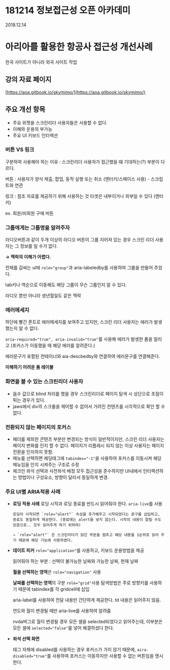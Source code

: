 # 181214 정보접근성 오픈 아카데미

2018.12.14

# 아리아를 활용한 항공사 접근성 개선사례

한국 사이트가 아니라 외국 사이트 작업

## 강의 자료 페이지

[https://aoa.gitbook.io/skymimo/](https://aoa.gitbook.io/skymimo/)

## **주요 개선 항목**

- 주요 위젯을 스크린리더 사용자들은 사용할 수 없다.
- 이해와 운용의 부가능
- 주요 UI 키보드 인터렉션

### **버튼 VS 링크**

구분하여 사용해야 하는 이유 : 스크린리더 사용자가 접근했을 떄 기대하는(?) 부분이 다르다.

버튼 : 사용자가 양식 제출, 팝업, 동작 실행 또는 취소 (엔터키/스페이스 사용) - 스크립트와 연관

링크 : 참조 자료를 제공하기 위해 사용하는 것 타겟은 내부이거나 외부일 수 있다 (엔터키)

ex. 회원/비회원 구매 버튼

### **그룹에게는 그룹명을 알려주자**

라디오버튼과 같이 두개 이상의 라디오 버튼이 그룹 지어져 있는 경우 스크린 리더 사용자는 그 정보를 일 수가 없다.

**→ 맥락의 이해가 어렵다.**

전체를 감싸는 ul에 `role="group"`과 aria-labeledby를 사용하여 그룹을 만들어 주었다.

tab키나 역순으로 이동해도 해당 그룹이 무슨 그룹인지 알 수 있다.

라디오 뿐만 아니라 생년월일도 같은 맥락

### **에러메세지**

하단에 빨간 폰트로 에러메세지를 보여주고 있지만, 스크린 리더 사용자는 에러가 발생했는지 알 수 없다.

`aria-required="true", aria-invalid="true"`를 사용해 에러가 발생한 폼을 알리고 (포커스가 이동했을 때 해당 에러를 알려준다.)

에러문구가 포함된 컨테이너와 aia-descbedby와 연결하여 에러문구를 연결해준다.

**이해하기 어려운 폼 레이블**

### **화면을 볼 수 있는 스크린리더 사용자**

- 음수 값으로 blind 처리를 했을 경우 스크린리더로 페이지 탐색 시 상단으로 초점이 튀는 경우가 있다.
- jaws에서 div의 스크롤을 제어할 수 없어서 가려진 컨텐츠를 시각적으로 확인 할 수 없다.

### **전환되지 않는 페이지의 포커스**

- 헤더를 제외한 콘텐츠 부분만 변경되는 방식이 일반적이지만, 스크린 리더 사용자는 페이지 변화를 인지 할 수 없다. 페이지가 리플레시 되지 않는 이상 사용자는 페이지 전환을 인지하지 못함.
- 메뉴를 선택하면 헤딩태그에 `tabindex="-1"`을 사용하여 포커스를 이동시켜 해당 메뉴임을 인지 시켜주는 구조로 수정
- 체크인 좌석 선택과 사전좌석 배정 모두 접근성을 준수하지만 UI내에서 인터랙션하는 방법이나 구성요소, 방향이 달라서 동일하게 변경.

### **주요 UI별 ARIA적용 사례**

- **로딩 적용 사례**
  로딩 시작과 로딩 종료를 반드시 읽어줘야 한다. `aria-live`를 사용

      로딩이 시작되면 `role="alert"` 속성을 추가해주고 시작되었다는 문구를 삽입하고, 종료도 동일하게 제공한다. (종료에는 alert을 넣지 않는다. 시작의 내용이 잘릴 수도 있음으로.. 모두 읽어주게 하기 위하여)

      → `role="alert"` 은 스크린리더가 읽던 부분을 멈추고 해당 내용을 1순위로 읽어 주기 때문에 해당 기능에 사용하였다.

- **데이트 피커**
  `role="application"`를 사용하고, 키보드 운용방법을 제공

  읽어줘야 하는 부분 : 선택이 불가능한 날짜와 가능한 날짜, 현재 날짜

  **월을 선택하는 영역**은 `role="navigation"` 사용

  **날짜를 선택하는 영역**의 구분 `role="grid"`사용 탐색방법은 주로 방향키를 사용하기 때문에 tabindex를 각 gridcell에 삽입

  aria-label를 사용하여 전달 내용만 간단하게 제공한다. td 내용은 읽어주지 않음.

  연도와 월이 변경될 때만 aria-live를 사용하여 알려줌

  nvda버그로 월이 변경될 경우 모든 셀을 selected되었다고 읽어주는데, 이부분은 모든 셀에 `selected="false"`를 넣어 해결하셨다 한다.

- **좌석 선택 화면**

  태그 자체에 disabled를 사용하는 경우 포커스가 가지 않기 때문에,
  `aira-disabled="true"`를 사용하여 포커스는 이동하지만 사용할 수 없는 버튼임을 명시한다.
